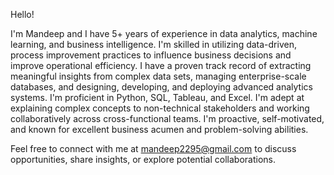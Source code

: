 Hello!

I'm Mandeep and I have 5+ years of experience in data analytics, machine learning, and business intelligence. I'm skilled in utilizing data-driven, process improvement practices to influence business decisions and improve operational efficiency. I have a proven track record of extracting meaningful insights from complex data sets, managing enterprise-scale databases, and designing, developing, and deploying advanced analytics systems. I'm proficient in Python, SQL, Tableau, and Excel. I'm adept at explaining complex concepts to non-technical stakeholders and working collaboratively across cross-functional teams. I'm proactive, self-motivated, and known for excellent business acumen and problem-solving abilities.

Feel free to connect with me at mandeep2295@gmail.com to discuss opportunities, share insights, or explore potential collaborations.
